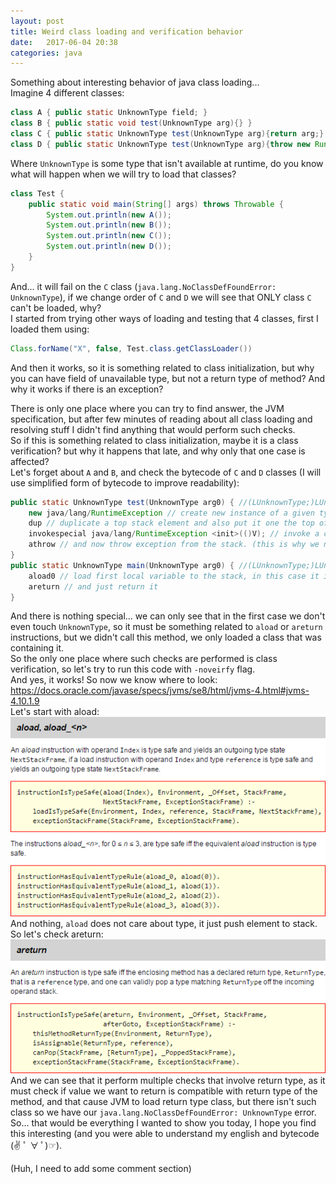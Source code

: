 ```yaml
---
layout: post
title: Weird class loading and verification behavior
date:   2017-06-04 20:38
categories: java
---
```


Something about interesting behavior of java class loading...  
Imagine 4 different classes:  
```java
class A { public static UnknownType field; }  
class B { public static void test(UnknownType arg){} }  
class C { public static UnknownType test(UnknownType arg){return arg;} }  
class D { public static UnknownType test(UnknownType arg){throw new RuntimeException();} }  
```  
Where `UnknownType` is some type that isn't available at runtime, do you know what will happen when we will try to load that classes?  
```java
class Test {  
    public static void main(String[] args) throws Throwable {  
        System.out.println(new A());  
        System.out.println(new B());  
        System.out.println(new C());  
        System.out.println(new D());  
    }  
}  
```  
And... it will fail on the `C` class (`java.lang.NoClassDefFoundError: UnknownType`), if we change order of `C` and `D` we will see that ONLY class `C` can't be loaded, why?  
I started from trying other ways of loading and testing that 4 classes, first I loaded them using:  
```java
Class.forName("X", false, Test.class.getClassLoader())  
```  
And then it works, so it is something related to class initialization, but why you can have field of unavailable type, but not a return type of method? And why it works if there is an exception?  

There is only one place where you can try to find answer, the JVM specification, but after few minutes of reading about all class loading and resolving stuff I didn't find anything that would perform such checks.   
So if this is something related to class initialization, maybe it is a class verification? but why it happens that late, and why only that one case is affected?  
Let's forget about `A` and `B`, and check the bytecode of `C` and `D` classes (I will use simplified form of bytecode to improve readability):  
```java
public static UnknownType test(UnknownType arg0) { //(LUnknownType;)LUnknownType;  
    new java/lang/RuntimeException // create new instance of a given type and put in on the top of the stack  
    dup // duplicate a top stack element and also put it one the top of the stack  
    invokespecial java/lang/RuntimeException <init>(()V); // invoke a constructor of the RuntimeException class using first object from stack (so it is removed from stack)  
    athrow // and now throw exception from the stack. (this is why we needed that DUP instruction)  
}  
public static UnknownType main(UnknownType arg0) { //(LUnknownType;)LUnknownType;  
    aload0 // load first local variable to the stack, in this case it is a first argument of the method (for non-static method it would be reference to `this`  
    areturn // and just return it  
}  
```  
And there is nothing special... we can only see that in the first case we don't even touch `UnknownType`, so it must be something related to `aload` or `areturn` instructions, but we didn't call this method, we only loaded a class that was containing it.  
So the only one place where such checks are performed is class verification, so let's try to run this code with `-noveirfy` flag.  
And yes, it works! So now we know where to look: https://docs.oracle.com/javase/specs/jvms/se8/html/jvms-4.html#jvms-4.10.1.9  
Let's start with aload:
![aload](/assets/class-loading-behavior-1.png)  
And nothing, `aload` does not care about type, it just push element to stack. So let's check areturn:
![areturn](/assets/class-loading-behavior-2.png)  
And we can see that it perform multiple checks that involve return type, as it must check if value we want to return is compatible with return type of the method, and that cause JVM to load return type class, but there isn't such class so we have our `java.lang.NoClassDefFoundError: UnknownType` error.  
So... that would be everything I wanted to show you today, I hope you find this interesting (and you were able to understand my english and bytecode (✌ ﾟ ∀ ﾟ)☞). 


(Huh, I need to add some comment section)  